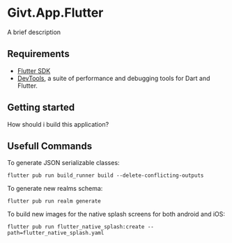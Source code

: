 # Givt.App.Flutter
A brief description

## Requirements

- [Flutter SDK](https://docs.flutter.dev/get-started/install)
- [DevTools](https://docs.flutter.dev/development/tools/devtools/overview), a suite of performance and debugging tools for Dart and Flutter.

## Getting started
How should i build this application?

## Usefull Commands

To generate JSON serializable classes:
```shell
flutter pub run build_runner build --delete-conflicting-outputs
```

To generate new realms schema:
```shell
flutter pub run realm generate
```
To build new images for the native splash screens for both android and iOS:
```shell
flutter pub run flutter_native_splash:create --path=flutter_native_splash.yaml 
```